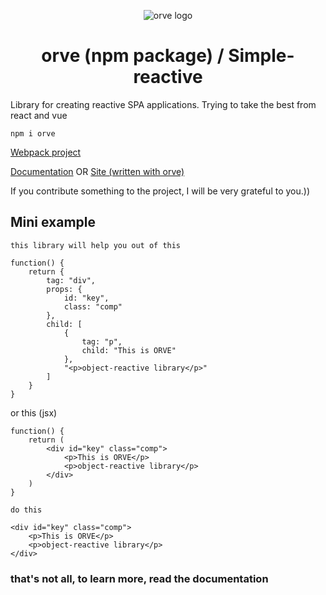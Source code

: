 <p align="center"><img src="https://i.ibb.co/5cYvr0k/logo.png" alt="orve logo"></p>
<h1 align="center">orve (npm package) / Simple-reactive</h1>

Library for creating reactive SPA applications. Trying to take the best from react and vue

```
npm i orve
```

<a href="https://github.com/Destrokhen-main/simple-reactive-cli" target="_blank">Webpack project</a>

<a href="https://github.com/Destrokhen-main/Simple-Reactive-doc" target="_blank">Documentation</a> OR <a href="https://destrokhen-main.github.io" target="_blank">Site (written with orve)</a>

If you contribute something to the project, I will be very grateful to you.))

## Mini example

`this library will help you out of this`

```
function() {
    return {
        tag: "div",
        props: {
            id: "key",
            class: "comp"
        },
        child: [
            {
                tag: "p",
                child: "This is ORVE"
            },
            "<p>object-reactive library</p>"
        ]
    }
}
```

or this (jsx)
```
function() {
    return (
        <div id="key" class="comp">
            <p>This is ORVE</p>
            <p>object-reactive library</p>
        </div>
    )
}
```

`do this`

```
<div id="key" class="comp">
    <p>This is ORVE</p>
    <p>object-reactive library</p>
</div>
```

### that's not all, to learn more, read the documentation

